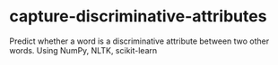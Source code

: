 # capture-discriminative-attributes
Predict whether a word is a discriminative attribute between two other words. Using NumPy, NLTK, scikit-learn

